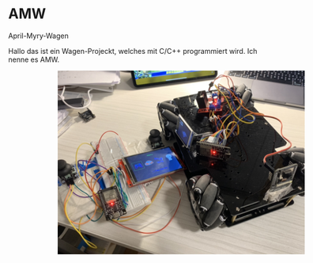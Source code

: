 # AMW
April-Myry-Wagen

Hallo das ist ein Wagen-Projeckt, welches mit C/C++ programmiert wird. Ich nenne es AMW.

<img src="https://github.com/myry07/AMW/blob/main/3.Dos/p1.jpg" width="500px" style="margin-left: 100px;">
